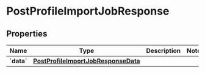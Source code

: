 
# PostProfileImportJobResponse

## Properties
| Name | Type | Description | Notes |
| ------------ | ------------- | ------------- | ------------- |
| **&#x60;data&#x60;** | [**PostProfileImportJobResponseData**](PostProfileImportJobResponseData.md) |  |  |



